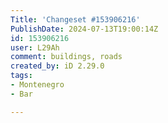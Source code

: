 ```yaml
---
Title: 'Changeset #153906216'
PublishDate: 2024-07-13T19:00:14Z
id: 153906216
user: L29Ah
comment: buildings, roads
created_by: iD 2.29.0
tags:
- Montenegro
- Bar

---
```

